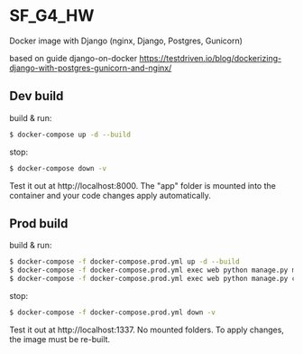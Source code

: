 # SF_G4_HW
Docker image with Django (nginx, Django, Postgres, Gunicorn)

based on guide django-on-docker
https://testdriven.io/blog/dockerizing-django-with-postgres-gunicorn-and-nginx/

## Dev build
build & run:

```sh
$ docker-compose up -d --build
```

stop:

```sh
$ docker-compose down -v
```

Test it out at http://localhost:8000. The "app" folder is mounted into the container and your code changes apply automatically.


## Prod build
build & run:

```sh
$ docker-compose -f docker-compose.prod.yml up -d --build
$ docker-compose -f docker-compose.prod.yml exec web python manage.py migrate --noinput
$ docker-compose -f docker-compose.prod.yml exec web python manage.py collectstatic --no-input --clear
```

stop:

```sh
$ docker-compose -f docker-compose.prod.yml down -v
```

Test it out at http://localhost:1337. No mounted folders. To apply changes, the image must be re-built.
